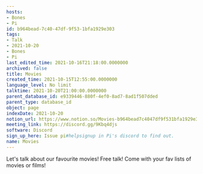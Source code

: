 ```yaml
---
hosts:
- Bones
- Pi
id: b964bead-7c40-47df-9f53-1bfa1929e303
tags:
- Talk
- 2021-10-20
- Bones
- Pi
last_edited_time: 2021-10-16T21:18:00.0000000
archived: false
title: Movies
created_time: 2021-10-15T12:55:00.0000000
language_level: No limit
talktime: 2021-10-20T21:00:00.0000000
parent_database_id: e9339446-880f-4ef0-8ad7-8ad1f507dded
parent_type: database_id
object: page
indexDate: 2021-10-20
notion_url: https://www.notion.so/Movies-b964bead7c4047df9f531bfa1929e303
meeting_link: https://discord.gg/9Kbq4djs
software: Discord
sign_up_here: Issue pi#helpsignup in Pi's discord to find out.
name: Movies
---
```


Let's talk about our favourite movies!
Free talk! Come with your fav lists of movies or films!


